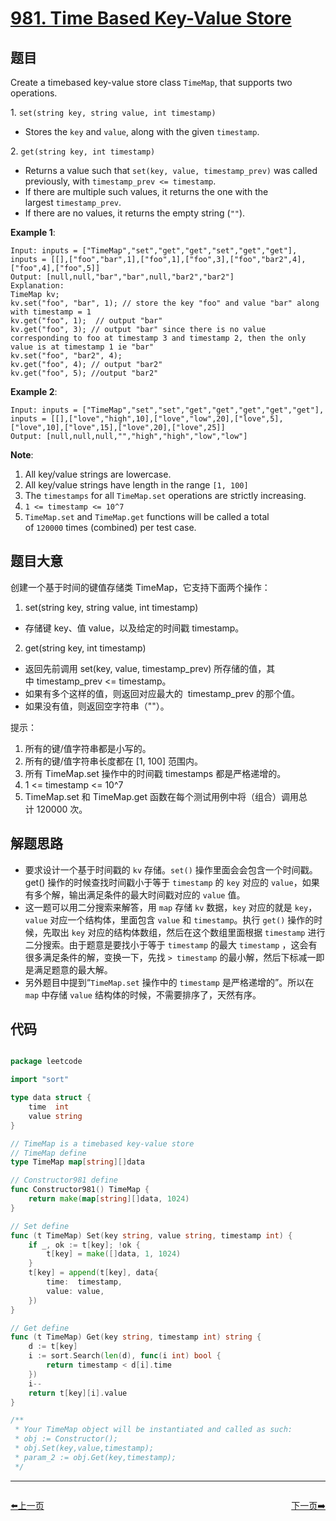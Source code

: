 # [981. Time Based Key-Value Store](https://leetcode.com/problems/time-based-key-value-store/)


## 题目

Create a timebased key-value store class `TimeMap`, that supports two operations.

1. `set(string key, string value, int timestamp)`

- Stores the `key` and `value`, along with the given `timestamp`.

2. `get(string key, int timestamp)`

- Returns a value such that `set(key, value, timestamp_prev)` was called previously, with `timestamp_prev <= timestamp`.
- If there are multiple such values, it returns the one with the largest `timestamp_prev`.
- If there are no values, it returns the empty string (`""`).

**Example 1**:

    Input: inputs = ["TimeMap","set","get","get","set","get","get"], inputs = [[],["foo","bar",1],["foo",1],["foo",3],["foo","bar2",4],["foo",4],["foo",5]]
    Output: [null,null,"bar","bar",null,"bar2","bar2"]
    Explanation:   
    TimeMap kv;   
    kv.set("foo", "bar", 1); // store the key "foo" and value "bar" along with timestamp = 1   
    kv.get("foo", 1);  // output "bar"   
    kv.get("foo", 3); // output "bar" since there is no value corresponding to foo at timestamp 3 and timestamp 2, then the only value is at timestamp 1 ie "bar"   
    kv.set("foo", "bar2", 4);   
    kv.get("foo", 4); // output "bar2"   
    kv.get("foo", 5); //output "bar2"

**Example 2**:

    Input: inputs = ["TimeMap","set","set","get","get","get","get","get"], inputs = [[],["love","high",10],["love","low",20],["love",5],["love",10],["love",15],["love",20],["love",25]]
    Output: [null,null,null,"","high","high","low","low"]

**Note**:

1. All key/value strings are lowercase.
2. All key/value strings have length in the range `[1, 100]`
3. The `timestamps` for all `TimeMap.set` operations are strictly increasing.
4. `1 <= timestamp <= 10^7`
5. `TimeMap.set` and `TimeMap.get` functions will be called a total of `120000` times (combined) per test case.

## 题目大意

创建一个基于时间的键值存储类 TimeMap，它支持下面两个操作：

1. set(string key, string value, int timestamp)

- 存储键 key、值 value，以及给定的时间戳 timestamp。

2. get(string key, int timestamp)

- 返回先前调用 set(key, value, timestamp_prev) 所存储的值，其中 timestamp_prev <= timestamp。
- 如果有多个这样的值，则返回对应最大的  timestamp_prev 的那个值。
- 如果没有值，则返回空字符串（""）。

提示：

1. 所有的键/值字符串都是小写的。
2. 所有的键/值字符串长度都在 [1, 100] 范围内。
3. 所有 TimeMap.set 操作中的时间戳 timestamps 都是严格递增的。
4. 1 <= timestamp <= 10^7
5. TimeMap.set 和 TimeMap.get 函数在每个测试用例中将（组合）调用总计 120000 次。


## 解题思路

- 要求设计一个基于时间戳的 `kv` 存储。`set()` 操作里面会会包含一个时间戳。get() 操作的时候查找时间戳小于等于 `timestamp` 的 `key` 对应的 `value`，如果有多个解，输出满足条件的最大时间戳对应的 `value` 值。
- 这一题可以用二分搜索来解答，用 `map` 存储 `kv` 数据，`key` 对应的就是 `key`，`value` 对应一个结构体，里面包含 `value` 和 `timestamp`。执行 `get()` 操作的时候，先取出 `key` 对应的结构体数组，然后在这个数组里面根据 `timestamp` 进行二分搜索。由于题意是要找小于等于 `timestamp` 的最大 `timestamp` ，这会有很多满足条件的解，变换一下，先找 `> timestamp` 的最小解，然后下标减一即是满足题意的最大解。
- 另外题目中提到“`TimeMap.set` 操作中的 `timestamp` 是严格递增的”。所以在 `map` 中存储 `value` 结构体的时候，不需要排序了，天然有序。


## 代码

```go

package leetcode

import "sort"

type data struct {
	time  int
	value string
}

// TimeMap is a timebased key-value store
// TimeMap define
type TimeMap map[string][]data

// Constructor981 define
func Constructor981() TimeMap {
	return make(map[string][]data, 1024)
}

// Set define
func (t TimeMap) Set(key string, value string, timestamp int) {
	if _, ok := t[key]; !ok {
		t[key] = make([]data, 1, 1024)
	}
	t[key] = append(t[key], data{
		time:  timestamp,
		value: value,
	})
}

// Get define
func (t TimeMap) Get(key string, timestamp int) string {
	d := t[key]
	i := sort.Search(len(d), func(i int) bool {
		return timestamp < d[i].time
	})
	i--
	return t[key][i].value
}

/**
 * Your TimeMap object will be instantiated and called as such:
 * obj := Constructor();
 * obj.Set(key,value,timestamp);
 * param_2 := obj.Get(key,timestamp);
 */

```
----------------------------------------------
<div style="display: flex;justify-content: space-between;align-items: center;">
<p><a href="https://books.halfrost.com/leetcode/ChapterFour/0980.Unique-Paths-III/">⬅️上一页</a></p>
<p><a href="https://books.halfrost.com/leetcode/ChapterFour/0984.String-Without-AAA-or-BBB/">下一页➡️</a></p>
</div>
